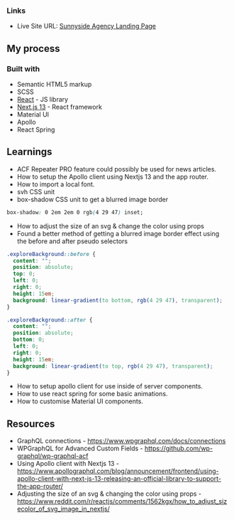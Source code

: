 ### Links
- Live Site URL: [Sunnyside Agency Landing Page](https://sunnyside-agency-landing-page-brandtrump.vercel.app/)

## My process

### Built with

- Semantic HTML5 markup
- SCSS
- [React](https://reactjs.org/) - JS library
- [Next.js 13](https://nextjs.org/docs/getting-started) - React framework
- Material UI
- Apollo
- React Spring

## Learnings
- ACF Repeater PRO feature could possibly be used for news articles.
- How to setup the Apollo client using Nextjs 13 and the app router.
- How to import a local font.
- svh CSS unit
- box-shadow CSS unit to get a blurred image border
```css
box-shadow: 0 2em 2em 0 rgb(4 29 47) inset;
```
- How to adjust the size of an svg & change the color using props
- Found a better method of getting a blurred image border effect using the before and after pseudo selectors
```css
.exploreBackground::before {
  content: "";
  position: absolute;
  top: 0;
  left: 0;
  right: 0;
  height: 15em;
  background: linear-gradient(to bottom, rgb(4 29 47), transparent);
}

.exploreBackground::after {
  content: "";
  position: absolute;
  bottom: 0;
  left: 0;
  right: 0;
  height: 15em;
  background: linear-gradient(to top, rgb(4 29 47), transparent);
}
```
- How to setup apollo client for use inside of server components.
- How to use react spring for some basic animations.
- How to customise Material UI components.

## Resources
- GraphQL connections - https://www.wpgraphql.com/docs/connections
- WPGraphQL for Advanced Custom Fields - https://github.com/wp-graphql/wp-graphql-acf
- Using Apollo client with Nextjs 13 - https://www.apollographql.com/blog/announcement/frontend/using-apollo-client-with-next-js-13-releasing-an-official-library-to-support-the-app-router/
- Adjusting the size of an svg & changing the color using props - https://www.reddit.com/r/reactjs/comments/1562kgx/how_to_adjust_sizecolor_of_svg_image_in_nextjs/
